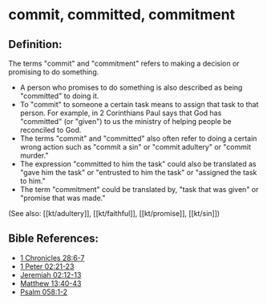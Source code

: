 # commit, committed, commitment #

## Definition: ##

The terms "commit" and "commitment" refers to making a decision or promising to do something. 

* A person who promises to do something is also described as being "committed" to doing it.
* To "commit" to someone a certain task means to assign that task to that person. For example, in 2 Corinthians Paul says that God has "committed" (or "given") to us the ministry of helping people be reconciled to God.
* The terms "commit" and "committed" also often refer to doing a certain wrong action such as "commit a sin" or "commit adultery" or "commit murder."
* The expression "committed to him the task" could also be translated as "gave him the task" or "entrusted to him the task" or "assigned the task to him."
* The term "commitment" could be translated by, "task that was given" or "promise that was made."

(See also: [[kt/adultery]], [[kt/faithful]], [[kt/promise]], [[kt/sin]])

## Bible References: ##

* [1 Chronicles 28:6-7](en/tn/1ch/help/28/06)
* [1 Peter 02:21-23](en/tn/1pe/help/02/21)
* [Jeremiah 02:12-13](en/tn/jer/help/02/12)
* [Matthew 13:40-43](en/tn/mat/help/13/40)
* [Psalm 058:1-2](en/tn/psa/help/58/01)